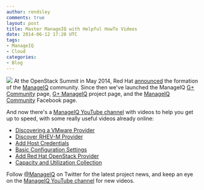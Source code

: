 ```yaml
---
author: rendsley
comments: true
layout: post
title: Master ManageIQ with Helpful HowTo Videos
date: 2014-06-12 17:20 UTC
tags:
- ManageIQ
- Cloud
categories:
- Blog
---
```

<img src="http://community.redhat.com/images/blog/miq.jpg"> At the OpenStack Summit in May 2014, Red Hat [announced](http://www.redhat.com/about/news/press-archive/2014/5/red-hat-announces-manageiq-community-for-open-source-cloud-management) the formation of the [ManageIQ](http://manageiq.org/) community. Since then we've launched the ManageIQ [G+ Community](https://plus.google.com/u/0/communities/115645322794739557548) page, [G+ ManageIQ](https://plus.google.com/u/0/b/107788933173548514771/107788933173548514771/posts) project page, and the [ManageIQ Community](https://www.facebook.com/manageiq) Facebook page. 

And now there's a [ManageIQ YouTube channel](https://www.youtube.com/user/ManageIQVideo) with videos to help you get up to speed, with some really useful videos already online:

* [Discovering a VMware Provider](http://youtu.be/A30qJOp-AGY)
* [Discover RHEV-M Provider](http://youtu.be/piYrBn4DYrw)
* [Add Host Credentials](http://youtu.be/gyBkw3cxy2E)
* [Basic Configuration Settings](http://youtu.be/W6xIh8cyYS4)
* [Add Red Hat OpenStack Provider ](http://youtu.be/d3XHPzXAiuw)
* [Capacity and Utilization Collection](http://youtu.be/dmqdJc1EPP0)

Follow [@ManageIQ](https://twitter.com/manageiq) on Twitter for the latest project news, and keep an eye on the [ManageIQ YouTube channel](https://www.youtube.com/user/ManageIQVideo) for new videos.
